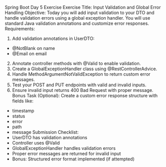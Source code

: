 Spring Boot Day 5 Exercise
Exercise Title: Input Validation and Global Error Handling
Objective:
Today you will add input validation to your DTO and handle validation errors using a global
exception handler. You will use standard Java validation annotations and customize error
responses.
Requirements:
1. Add validation annotations in UserDTO:
 - @NotBlank on name
 - @Email on email
2. Annotate controller methods with @Valid to enable validation.
3. Create a GlobalExceptionHandler class using @RestControllerAdvice.
4. Handle MethodArgumentNotValidException to return custom error messages.
5. Test your POST and PUT endpoints with valid and invalid inputs.
6. Ensure invalid input returns 400 Bad Request with proper message.
Bonus Task (Optional):
Create a custom error response structure with fields like:
- timestamp
- status
- error
- path
- message
Submission Checklist:
- UserDTO has validation annotations
- Controller uses @Valid
- GlobalExceptionHandler handles validation errors
- Proper error messages are returned for invalid input
- Bonus: Structured error format implemented (if attempted)
